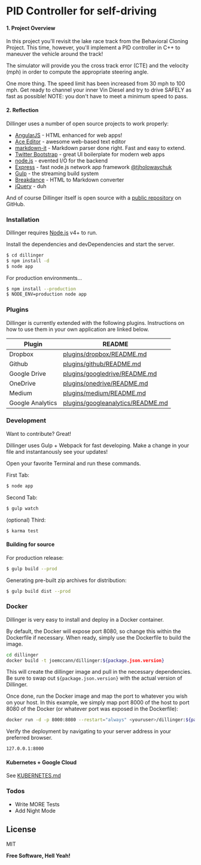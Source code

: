 # PID Controller for self-driving

#### 1. Project Overview

In this project you'll revisit the lake race track from the Behavioral Cloning Project. This time, however, you'll implement a PID controller in C++ to maneuver the vehicle around the track!

The simulator will provide you the cross track error (CTE) and the velocity (mph) in order to compute the appropriate steering angle.

One more thing. The speed limit has been increased from 30 mph to 100 mph. Get ready to channel your inner Vin Diesel and try to drive SAFELY as fast as possible! NOTE: you don't have to meet a minimum speed to pass.

#### 2. Reflection

Dillinger uses a number of open source projects to work properly:

* [AngularJS] - HTML enhanced for web apps!
* [Ace Editor] - awesome web-based text editor
* [markdown-it] - Markdown parser done right. Fast and easy to extend.
* [Twitter Bootstrap] - great UI boilerplate for modern web apps
* [node.js] - evented I/O for the backend
* [Express] - fast node.js network app framework [@tjholowaychuk]
* [Gulp] - the streaming build system
* [Breakdance](http://breakdance.io) - HTML to Markdown converter
* [jQuery] - duh

And of course Dillinger itself is open source with a [public repository][dill]
 on GitHub.

### Installation

Dillinger requires [Node.js](https://nodejs.org/) v4+ to run.

Install the dependencies and devDependencies and start the server.

```sh
$ cd dillinger
$ npm install -d
$ node app
```

For production environments...

```sh
$ npm install --production
$ NODE_ENV=production node app
```

### Plugins

Dillinger is currently extended with the following plugins. Instructions on how to use them in your own application are linked below.

| Plugin | README |
| ------ | ------ |
| Dropbox | [plugins/dropbox/README.md][PlDb] |
| Github | [plugins/github/README.md][PlGh] |
| Google Drive | [plugins/googledrive/README.md][PlGd] |
| OneDrive | [plugins/onedrive/README.md][PlOd] |
| Medium | [plugins/medium/README.md][PlMe] |
| Google Analytics | [plugins/googleanalytics/README.md][PlGa] |


### Development

Want to contribute? Great!

Dillinger uses Gulp + Webpack for fast developing.
Make a change in your file and instantanously see your updates!

Open your favorite Terminal and run these commands.

First Tab:
```sh
$ node app
```

Second Tab:
```sh
$ gulp watch
```

(optional) Third:
```sh
$ karma test
```
#### Building for source
For production release:
```sh
$ gulp build --prod
```
Generating pre-built zip archives for distribution:
```sh
$ gulp build dist --prod
```
### Docker
Dillinger is very easy to install and deploy in a Docker container.

By default, the Docker will expose port 8080, so change this within the Dockerfile if necessary. When ready, simply use the Dockerfile to build the image.

```sh
cd dillinger
docker build -t joemccann/dillinger:${package.json.version}
```
This will create the dillinger image and pull in the necessary dependencies. Be sure to swap out `${package.json.version}` with the actual version of Dillinger.

Once done, run the Docker image and map the port to whatever you wish on your host. In this example, we simply map port 8000 of the host to port 8080 of the Docker (or whatever port was exposed in the Dockerfile):

```sh
docker run -d -p 8000:8080 --restart="always" <youruser>/dillinger:${package.json.version}
```

Verify the deployment by navigating to your server address in your preferred browser.

```sh
127.0.0.1:8000
```

#### Kubernetes + Google Cloud

See [KUBERNETES.md](https://github.com/joemccann/dillinger/blob/master/KUBERNETES.md)


### Todos

 - Write MORE Tests
 - Add Night Mode

License
----

MIT


**Free Software, Hell Yeah!**

[//]: # (These are reference links used in the body of this note and get stripped out when the markdown processor does its job. There is no need to format nicely because it shouldn't be seen. Thanks SO - http://stackoverflow.com/questions/4823468/store-comments-in-markdown-syntax)


   [dill]: <https://github.com/joemccann/dillinger>
   [git-repo-url]: <https://github.com/joemccann/dillinger.git>
   [john gruber]: <http://daringfireball.net>
   [df1]: <http://daringfireball.net/projects/markdown/>
   [markdown-it]: <https://github.com/markdown-it/markdown-it>
   [Ace Editor]: <http://ace.ajax.org>
   [node.js]: <http://nodejs.org>
   [Twitter Bootstrap]: <http://twitter.github.com/bootstrap/>
   [jQuery]: <http://jquery.com>
   [@tjholowaychuk]: <http://twitter.com/tjholowaychuk>
   [express]: <http://expressjs.com>
   [AngularJS]: <http://angularjs.org>
   [Gulp]: <http://gulpjs.com>

   [PlDb]: <https://github.com/joemccann/dillinger/tree/master/plugins/dropbox/README.md>
   [PlGh]: <https://github.com/joemccann/dillinger/tree/master/plugins/github/README.md>
   [PlGd]: <https://github.com/joemccann/dillinger/tree/master/plugins/googledrive/README.md>
   [PlOd]: <https://github.com/joemccann/dillinger/tree/master/plugins/onedrive/README.md>
   [PlMe]: <https://github.com/joemccann/dillinger/tree/master/plugins/medium/README.md>
   [PlGa]: <https://github.com/RahulHP/dillinger/blob/master/plugins/googleanalytics/README.md>
